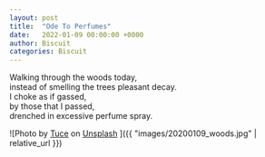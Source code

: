 ```yaml
---
layout: post
title:  "Ode To Perfumes"
date:   2022-01-09 00:00:00 +0000
author: Biscuit
categories: Biscuit
---
```


Walking through the woods today, <br />
instead of smelling the trees pleasant decay.<br />
I choke as if gassed,<br />
by those that I passed,<br />
drenched in excessive perfume spray.<br />

![Photo by <a href="https://unsplash.com/@jucetuce?utm_source=unsplash&utm_medium=referral&utm_content=creditCopyText">Tuce</a> on <a href="https://unsplash.com/s/photos/woods-perfume-ill?utm_source=unsplash&utm_medium=referral&utm_content=creditCopyText">Unsplash</a>
  ]({{ "images/20200109_woods.jpg" | relative_url }})
